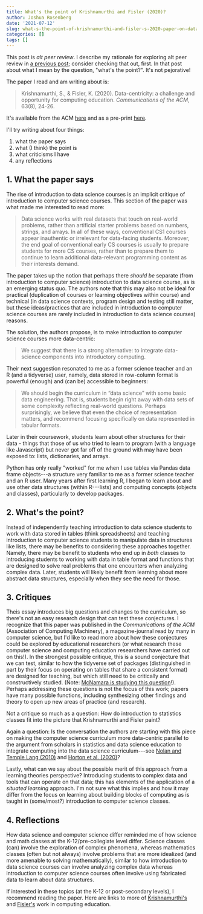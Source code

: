 ```yaml
---
title: What's the point of Krishnamurthi and Fisler (2020)?
author: Joshua Rosenberg
date: '2021-07-12'
slug: what-s-the-point-of-krishnamurthi-and-fisler-s-2020-paper-on-data-centricity
categories: []
tags: []
---
```


This post is *alt peer review*. I describe my rationale for exploring alt peer review in [a previous post](https://joshuamrosenberg.com/post/2021/07/11/alt-peer-review-via-blogs-and-newsletters/); consider checking that out, first. In that post about what I mean by the question, "what's the point?". It's not pejorative!

The paper I read and am writing about is:

> Krishnamurthi, S., & Fisler, K. (2020). Data-centricity: a challenge and opportunity for computing education. *Communications of the ACM*, 63(8), 24-26. 

It's available from the ACM [here](https://dl.acm.org/doi/fullHtml/10.1145/3408056?casa_token=0zOqDPK1vlQAAAAA:cOtAyvLXLr6V2obFPj-HDpk3p2gx1ttMiJbwmC63ZjlVUvuz_ppae8hv-xULASEPqLtJ3tCmnrXa3A) and as a pre-print [here](http://cs.brown.edu/~sk/Publications/Papers/Published/kf-data-centric/paper.pdf).

I'll try writing about four things: 

1. what the paper says
2. what (I think) the point is
3. what criticisms I have
4. any reflections 

## 1. What the paper says

The rise of introduction to data science courses is an implicit critique of introduction to computer science courses. This section of the paper was what made me interested to read more:

> Data science works with real datasets that touch on real-world problems, rather than artificial starter problems based on numbers, strings, and arrays. In all of these ways, conventional CS1 courses appear inauthentic or irrelevant for data-facing students. Moreover, the end goal of conventional early CS courses is usually to prepare students for more CS courses, rather than to prepare them to continue to learn additional data-relevant programming content as their interests demand.

The paper takes up the notion that perhaps there _should be_ separate (from introduction to computer science) introduction to data science course, as is an emerging status quo. The authors note that this may also not be ideal for practical (duplication of courses or learning objectives within course) and technical (in data science contexts, program design and testing still matter, but these ideas/practices that are included in introduction to computer science courses are rarely included in introduction to data science courses) reasons.

The solution, the authors propose, is to make introduction to computer science courses more data-centric:

> We suggest that there is a strong alternative: to integrate data-science components into introductory computing.

Their next suggestion resonated to me as a former science teacher and an R (and a tidyverse) user, namely, data stored in row-column format is powerful (enough) and (can be) accessible to beginners:

> We should begin the curriculum in “data science” with some basic data engineering. That is, students begin right away with data sets of some complexity reflecting real-world questions. Perhaps surprisingly, we believe that even the choice of representation matters, and recommend focusing specifically on data represented in tabular
formats. 

Later in their coursework, students learn about other structures for their data - things that those of us who tried to learn to program (with a language like Javascript) but never got far off of the ground with may have been exposed to: lists, dictionaries, and arrays. 

Python has only really "worked" for me when I use tables via Pandas data frame objects---a structure very familiar to me as a former science teacher and an R user. Many years after first learning R, I began to learn about and use other data structures (within R---lists) and computing concepts (objects and classes), particularly to develop packages. 

## 2. What's the point?

Instead of independently teaching introduction to data science students to work with data stored in tables (think spreadsheets) and teaching introduction to computer science students to manipulate data in structures like lists, there may be benefits to considering these approaches together. Namely, there may be benefit to students who end up in _both_ classes to introducing students to working with data in table format and functions that are designed to solve real problems that one encounters when analyzing complex data. Later, students will likely benefit from learning about more abstract data structures, especially when they see the need for those. 

## 3. Critiques

Theis essay introduces big questions and changes to the curriculum, so there's not an easy research design that can test these conjectures. I recognize that this paper was published in the *Communications of the ACM* (Association of Computing Machinery), a magazine-journal read by many in computer science, but I'd like to read more about how these conjectures could be explored by educational researchers (or what research these computer science and computing education researchers have carried out on this!). In the strongest possible critique, this is a sound conjecture that we can test, similar to how the tidyverse set of packages (distinguished in part by their focus on operating on tables that share a consistent format) are designed for teaching, but which still need to be critically and constructively studied. (Note: [McNamara is studying this question](https://twitter.com/AmeliaMN/status/1347325295435530241)!). Perhaps addressing these questions is not the focus of this work; papers have many possible functions, including synthesizing other findings and theory to open up new areas of practice (and research).

Not a critique so much as a question: How do introduction to statistics classes fit into the picture that Krishnamurthi and Fisler paint? 

Again a question: Is the conversation the authors are starting with this piece on making the computer science curriculum more data-centric parallel to the argument from scholars in statistics and data science education to integrate computing into the data science curriculum---see [Nolan and Temple Lang (2010)](https://www.tandfonline.com/doi/abs/10.1198/tast.2010.09132?casa_token=EWnSjDBLOZwAAAAA:VXg_NeVePS15-LxyYUrzdgjcCAhA37UxFl-7A16RUEPWXU2pi-pxj84dHdtq5kW0V9Dlnev42Z2_) and [Horton et al. (2020)](https://www.tandfonline.com/doi/full/10.1080/10691898.2020.1862609)? 

Lastly, what can we say about the possible merit of this approach from a learning theories perspective? Introducing students to complex data and tools that can operate on that data; this has elements of the application of a _situated learning_ approach. I'm not sure what this implies and how it may differ from the focus on learning about building blocks of computing as is taught in (some/most?) introduction to computer science classes.

## 4. Reflections

How data science and computer science differ reminded me of how science and math classes at the K-12/pre-collegiate level differ. Science classes (can) involve the exploration of complex phenomena, whereas mathematics classes (often but not always) involve problems that are more idealized (and more amenable to solving mathematically), similar to how introduction to data science courses can involve analyzing complex data whereas introduction to computer science courses often involve using fabricated data to learn about data structures.

If interested in these topics (at the K-12 or post-secondary levels), I recommend reading the paper. Here are links to more of [Krishnamurthi's](https://cs.brown.edu/~sk/) and [Fisler's](http://cs.brown.edu/~kfisler/) work in computing education.